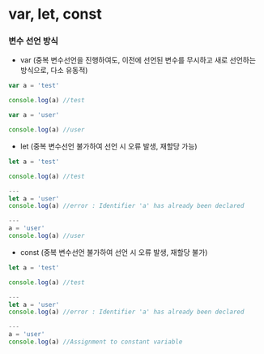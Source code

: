 # var, let, const

### 변수 선언 방식

- var (중복 변수선언을 진행하여도, 이전에 선언된 변수를 무시하고 새로 선언하는 방식으로, 다소 유동적)
```js
var a = 'test'

console.log(a) //test

var a = 'user'

console.log(a) //user
```

- let (중복 변수선언 불가하여 선언 시 오류 발생, 재할당 가능)
```js
let a = 'test'

console.log(a) //test

---
let a = 'user'
console.log(a) //error : Identifier 'a' has already been declared

---
a = 'user'
console.log(a) //user

```

- const (중복 변수선언 불가하여 선언 시 오류 발생, 재할당 불가)
```js
let a = 'test'

console.log(a) //test

---
let a = 'user'
console.log(a) //error : Identifier 'a' has already been declared

---
a = 'user'
console.log(a) //Assignment to constant variable

```
